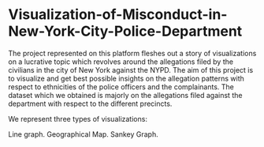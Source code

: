 # Visualization-of-Misconduct-in-New-York-City-Police-Department

The project represented on this platform fleshes out a story of visualizations on a lucrative topic which revolves around the allegations filed by the civilians in the city of New York against the NYPD. The aim of this project is to visualize and get best possible insights on the allegation patterns with respect to ethnicities of the police officers and the complainants. The dataset which we obtained is majorly on the allegations filed against the department with respect to the different precincts.

We represent three types of visualizations:

Line graph.
Geographical Map.
Sankey Graph.
